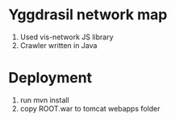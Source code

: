 # Yggdrasil network map

1. Used vis-network JS library
2. Crawler written in Java

# Deployment

1. run mvn install
2. copy ROOT.war to tomcat webapps folder
